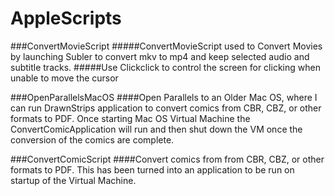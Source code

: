 # AppleScripts

###ConvertMovieScript
#####ConvertMovieScript used to Convert Movies by launching Subler to convert mkv to mp4 and keep selected audio and subtitle tracks.
#####Use Clickclick to control the screen for clicking when unable to move the cursor

###OpenParallelsMacOS
####Open Parallels to an Older Mac OS, where I can run DrawnStrips application to convert comics from CBR, CBZ, or other formats to PDF. Once starting Mac OS Virtual Machine the ConvertComicApplication will run and then shut down the VM once the conversion of the comics are complete.

###ConvertComicScript
####Convert comics from from CBR, CBZ, or other formats to PDF. This has been turned into an application to be run on startup of the Virtual Machine.
